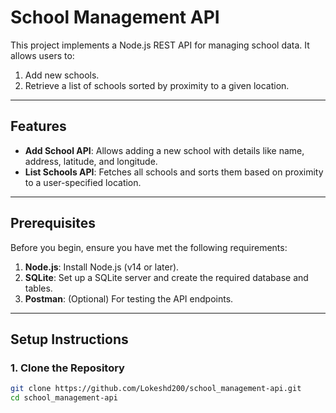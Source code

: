 # School Management API

This project implements a Node.js REST API for managing school data. It allows users to:
1. Add new schools.
2. Retrieve a list of schools sorted by proximity to a given location.

---

## Features
- **Add School API**: Allows adding a new school with details like name, address, latitude, and longitude.
- **List Schools API**: Fetches all schools and sorts them based on proximity to a user-specified location.

---

## Prerequisites
Before you begin, ensure you have met the following requirements:
1. **Node.js**: Install Node.js (v14 or later).
2. **SQLite**: Set up a SQLite server and create the required database and tables.
3. **Postman**: (Optional) For testing the API endpoints.

---

## Setup Instructions
### 1. Clone the Repository
```bash
git clone https://github.com/Lokeshd200/school_management-api.git
cd school_management-api

